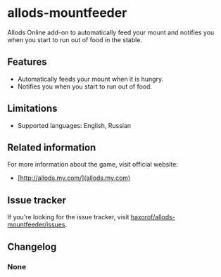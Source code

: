 # allods-mountfeeder
Allods Online add-on to automatically feed your mount and notifies you when you start to run out of food in the stable.

## Features

* Automatically feeds your mount when it is hungry.
* Notifies you when you start to run out of food.

## Limitations

* Supported languages: English, Russian

## Related information

For more information about the game, visit official website:
* [http://allods.my.com/](allods.my.com)

## Issue tracker

If you're looking for the issue tracker, visit [haxorof/allods-mountfeeder/issues](https://github.com/haxorof/allods-mountfeeder/issues).

## Changelog

### None